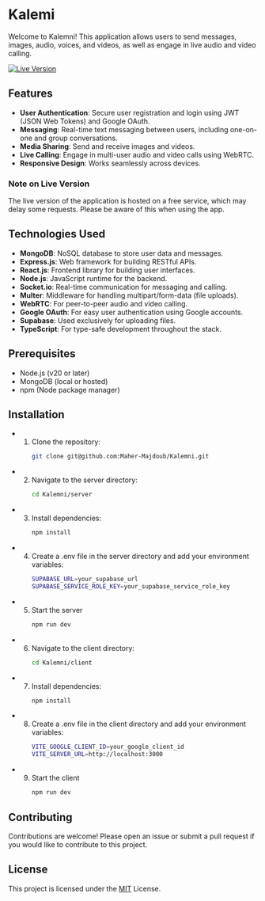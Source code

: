 # Kalemi

Welcome to Kalemni! This application allows users to send messages, images, audio, voices, and videos, as well as engage in live audio and video calling.

[![Live Version](https://img.shields.io/badge/Live%20Version-Visit%20Website-blue.svg)](https://kalemni.vercel.app/)

## Features

- **User Authentication**: Secure user registration and login using JWT (JSON Web Tokens) and Google OAuth.
- **Messaging**: Real-time text messaging between users, including one-on-one and group conversations.
- **Media Sharing**: Send and receive images and videos.
- **Live Calling**: Engage in multi-user audio and video calls using WebRTC.
- **Responsive Design**: Works seamlessly across devices.

### Note on Live Version

The live version of the application is hosted on a free service, which may delay some requests. Please be aware of this when using the app.

## Technologies Used

- **MongoDB**: NoSQL database to store user data and messages.
- **Express.js**: Web framework for building RESTful APIs.
- **React.js**: Frontend library for building user interfaces.
- **Node.js**: JavaScript runtime for the backend.
- **Socket.io**: Real-time communication for messaging and calling.
- **Multer**: Middleware for handling multipart/form-data (file uploads).
- **WebRTC**: For peer-to-peer audio and video calling.
- **Google OAuth**: For easy user authentication using Google accounts.
- **Supabase**: Used exclusively for uploading files.
- **TypeScript**: For type-safe development throughout the stack.

## Prerequisites

- Node.js (v20 or later)
- MongoDB (local or hosted)
- npm (Node package manager)

## Installation

- 1. Clone the repository:
     ```bash
     git clone git@github.com:Maher-Majdoub/Kalemni.git
     ```
- 2. Navigate to the server directory:
     ```bash
     cd Kalemni/server
     ```
- 3. Install dependencies:
     ```bash
     npm install
     ```
- 4. Create a .env file in the server directory and add your environment variables:
     ```bash
     SUPABASE_URL=your_supabase_url
     SUPABASE_SERVICE_ROLE_KEY=your_supabase_service_role_key
     ```
- 5. Start the server
     ```bash
     npm run dev
     ```
- 6. Navigate to the client directory:
     ```bash
     cd Kalemni/client
     ```
- 7. Install dependencies:
     ```bash
     npm install
     ```
- 8. Create a .env file in the client directory and add your environment variables:
     ```bash
     VITE_GOOGLE_CLIENT_ID=your_google_client_id
     VITE_SERVER_URL=http://localhost:3000
     ```
- 9. Start the client
     ```bash
     npm run dev
     ```
     
## Contributing

Contributions are welcome! Please open an issue or submit a pull request if you would like to contribute to this project.

## License

This project is licensed under the [MIT](https://opensource.org/licenses/MIT) License. 
